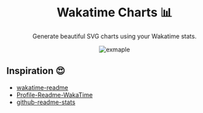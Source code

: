 <div align="center">

# Wakatime Charts 📊

Generate beautiful SVG charts using your Wakatime stats.

![exmaple](https://raw.githubusercontent.com/divykj/wakatime-charts/master/exmaple.svg "exmaple")

</div>

## Inspiration 😍

- [wakatime-readme](https://github.com/marketplace/actions/waka-readme)
- [Profile-Readme-WakaTime](https://github.com/marketplace/actions/wakatime-stat-update-action)
- [github-readme-stats](https://github.com/anuraghazra/github-readme-stats)
